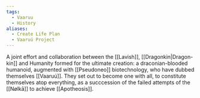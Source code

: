 ```yaml
---
tags:
  - Vaaruu
  - History
aliases:
  - Create Life Plan
  - Vaaruú Project
---
```

A joint effort and collaboration between the [[Lavish]], [[Dragonkin|Dragon-kin]] and Humanity formed for the ultimate creation: a draconian-blooded humanoid, augmented with [[Pseudoneo]] biotechnology, who have dubbed themselves [[Vaaruú]]. 
They set out to become one with all, to constitute themselves atop everything, as a succcession of the failed attempts of the [[Nølkā]] to achieve [[Apotheosis]].

